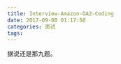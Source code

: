 ```yaml
---
title: Interview-Amazon-OA2-Coding
date: 2017-09-08 01:17:58
categories: 面试
tags:
---
```


据说还是那九题。



